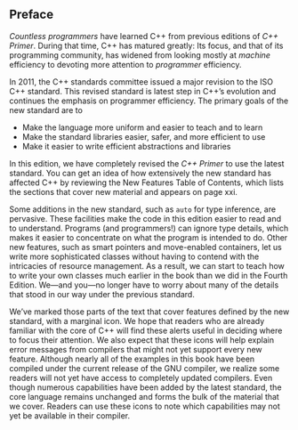 <h2 id="filepos96333">Preface</h2>
<p><em>Countless programmers</em> have learned C++ from previous editions of <em>C++ Primer</em>. During that time, C++ has matured greatly: Its focus, and that of its programming community, has widened from looking mostly at <em>machine</em> efficiency to devoting more attention to <em>programmer</em> efficiency.</p>
<p>In 2011, the C++ standards committee issued a major revision to the ISO C++ standard. This revised standard is latest step in C++’s evolution and continues the emphasis on programmer efficiency. The primary goals of the new standard are to</p>
<ul><li>Make the language more uniform and easier to teach and to learn</li><li>Make the standard libraries easier, safer, and more efficient to use</li><li>Make it easier to write efficient abstractions and libraries</li></ul>

<p>In this edition, we have completely revised the <em>C++ Primer</em> to use the latest standard. You can get an idea of how extensively the new standard has affected C++ by reviewing the New Features Table of Contents, which lists the sections that cover new material and appears on page xxi.</p>
<p>Some additions in the new standard, such as <code>auto</code> for type inference, are pervasive. These facilities make the code in this edition easier to read and to understand. Programs (and programmers!) can ignore type details, which makes it easier to concentrate on what the program is intended to do. Other new features, such as smart pointers and move-enabled containers, let us write more sophisticated classes without having to contend with the intricacies of resource management. As a result, we can start to teach how to write your own classes much earlier in the book than we did in the Fourth Edition. We—and you—no longer have to worry about many of the details that stood in our way under the previous standard.</p>
<Badge type="tip" text="C++11" />
<p>We’ve marked those parts of the text that cover features defined by the new standard, with a marginal icon. We hope that readers who are already familiar with the core of C++ will find these alerts useful in deciding where to focus their attention. We also expect that these icons will help explain error messages from compilers that might not yet support every new feature. Although nearly all of the examples in this book have been compiled under the current release of the GNU compiler, we realize some readers will not yet have access to completely updated compilers. Even though numerous capabilities have been added by the latest standard, the core language remains unchanged and forms the bulk of the material that we cover. Readers can use these icons to note which capabilities may not yet be available in their compiler.</p>
